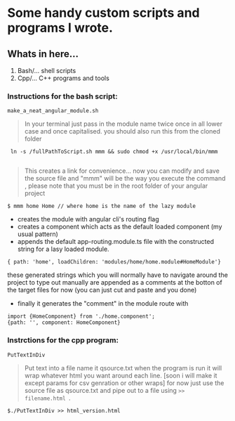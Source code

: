 # Some handy custom scripts and programs I wrote.

## Whats in here...
1. Bash/... shell scripts
2. Cpp/... C++ programs and tools


### Instructions for the bash script: 
` make_a_neat_angular_module.sh ` 
> In your terminal just pass in the module name twice once in all lower case and once capitalised. you should also run this from the cloned folder
```
 ln -s /fullPathToScript.sh mmm && sudo chmod +x /usr/local/bin/mmm
 
 ```
> This creates a link for convenience... now you can modify and save the source file and "mmm" will be the way you execute the command , please note that you must be in the root folder of your angular project
``` 
$ mmm home Home // where home is the name of the lazy module

```
* creates the module with angular cli's routing flag
* creates a component which acts as the default loaded component (my usual pattern)
* appends the default app-routing.module.ts file with the constructed string for a lasy loaded module.
 ```
 { path: 'home', loadChildren: 'modules/home/home.module#HomeModule'}
 ```
 these generated strings which you will normally have to navigate around the project to type out manually are appended as a comments at the botton of the target files for now (you can just cut and paste and you done)
* finally it generates the "comment" in the module route with 
```
import {HomeComponent} from './home.component';
{path: '', component: HomeComponent}

```

### Instrctions for the cpp program:
` PutTextInDiv ` 

> Put text into a file name it qsource.txt when the program is run it will wrap whatever html you want around each line. [soon i will make it except params for csv genration or other wraps] for now just use the source file as qsource.txt and pipe out to a file using `>> filename.html `.
```
$./PutTextInDiv >> html_version.html

```



